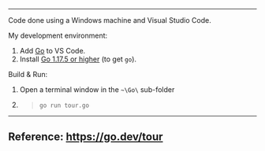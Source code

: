 -----------------------------------------------------------------

Code done using a Windows machine and Visual Studio Code.

My development environment:
1. Add [Go](https://marketplace.visualstudio.com/items?itemName=golang.go) to VS Code.
2. Install [Go 1.17.5 or higher](https://go.dev/dl/) (to get `go`).

Build & Run: 
1. Open a terminal window in the `~\Go\` sub-folder
2. > `go run tour.go`

-----------------------------------------------------------------
Reference: https://go.dev/tour
-----------------------------------------------------------------
